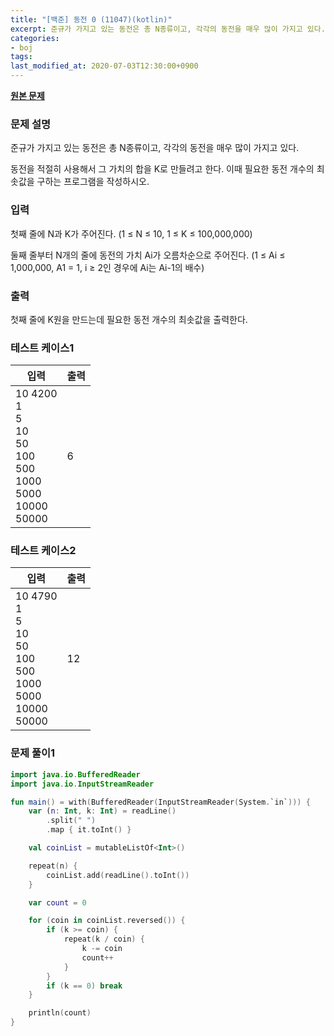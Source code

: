 ```yaml
---
title: "[백준] 동전 0 (11047)(kotlin)"
excerpt: 준규가 가지고 있는 동전은 총 N종류이고, 각각의 동전을 매우 많이 가지고 있다.
categories:
- boj
tags:
last_modified_at: 2020-07-03T12:30:00+0900
---
```


**[원본 문제](https://www.acmicpc.net/problem/11047)**

### 문제 설명

준규가 가지고 있는 동전은 총 N종류이고, 각각의 동전을 매우 많이 가지고 있다.

동전을 적절히 사용해서 그 가치의 합을 K로 만들려고 한다. 이때 필요한 동전 개수의 최솟값을 구하는 프로그램을 작성하시오.

### 입력

첫째 줄에 N과 K가 주어진다. (1 ≤ N ≤ 10, 1 ≤ K ≤ 100,000,000)

둘째 줄부터 N개의 줄에 동전의 가치 Ai가 오름차순으로 주어진다. (1 ≤ Ai ≤ 1,000,000, A1 = 1, i ≥ 2인 경우에 Ai는 Ai-1의 배수)

### 출력

첫째 줄에 K원을 만드는데 필요한 동전 개수의 최솟값을 출력한다.

### 테스트 케이스1

|입력|출력|
|-----|-----|
|10 4200<br>1<br>5<br>10<br>50<br>100<br>500<br>1000<br>5000<br>10000<br>50000|6|

### 테스트 케이스2

|입력|출력|
|-----|-----|
|10 4790<br>1<br>5<br>10<br>50<br>100<br>500<br>1000<br>5000<br>10000<br>50000|12|


### 문제 풀이1

```kotlin
import java.io.BufferedReader
import java.io.InputStreamReader

fun main() = with(BufferedReader(InputStreamReader(System.`in`))) {
    var (n: Int, k: Int) = readLine()
        .split(" ")
        .map { it.toInt() }

    val coinList = mutableListOf<Int>()

    repeat(n) {
        coinList.add(readLine().toInt())
    }

    var count = 0

    for (coin in coinList.reversed()) {
        if (k >= coin) {
            repeat(k / coin) {
                k -= coin
                count++
            }
        }
        if (k == 0) break
    }

    println(count)
}
```
